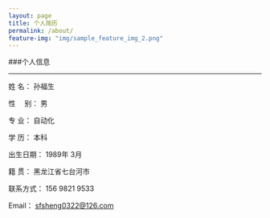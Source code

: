 ```yaml
---
layout: page
title: 个人简历
permalink: /about/
feature-img: "img/sample_feature_img_2.png"
---
```


###个人信息
***

姓   名：  孙福生

性　  别：  男

专   业：  自动化

学    历：  本科

出生日期：  1989年 3月

籍    贯：  黑龙江省七台河市

联系方式：  156 9821 9533

Email：   sfsheng0322@126.com
